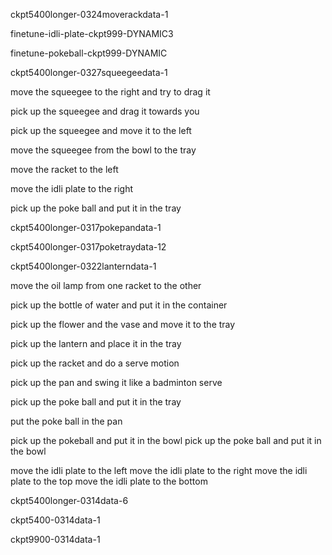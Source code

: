 ckpt5400longer-0324moverackdata-1


finetune-idli-plate-ckpt999-DYNAMIC3


finetune-pokeball-ckpt999-DYNAMIC

ckpt5400longer-0327squeegeedata-1


move the squeegee to the right and try to drag it


pick up the squeegee and drag it towards you


pick up the squeegee and move it to the left


move the squeegee from the bowl to the tray


move the racket to the left


move the idli plate to the right


pick up the poke ball and put it in the tray












ckpt5400longer-0317pokepandata-1

ckpt5400longer-0317poketraydata-12

ckpt5400longer-0322lanterndata-1

move the oil lamp from one racket to the other

pick up the bottle of water and put it in the container

pick up the flower and the vase and move it to the tray

pick up the lantern and place it in the tray

pick up the racket and do a serve motion

pick up the pan and swing it like a badminton serve

pick up the poke ball and put it in the tray

put the poke ball in the pan

pick up the pokeball and put it in the bowl
pick up the poke ball and put it in the bowl


move the idli plate to the left
move the idli plate to the right
move the idli plate to the top
move the idli plate to the bottom

ckpt5400longer-0314data-6

ckpt5400-0314data-1


ckpt9900-0314data-1
